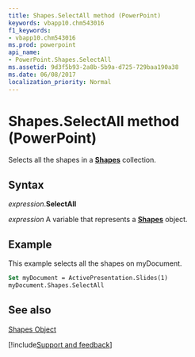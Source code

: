 ```yaml
---
title: Shapes.SelectAll method (PowerPoint)
keywords: vbapp10.chm543016
f1_keywords:
- vbapp10.chm543016
ms.prod: powerpoint
api_name:
- PowerPoint.Shapes.SelectAll
ms.assetid: 9d3f5b93-2a8b-5b9a-d725-729baa190a38
ms.date: 06/08/2017
localization_priority: Normal
---
```



# Shapes.SelectAll method (PowerPoint)

Selects all the shapes in a  **[Shapes](PowerPoint.Shapes.md)** collection.


## Syntax

_expression_.**SelectAll**

_expression_ A variable that represents a **[Shapes](PowerPoint.Shapes.md)** object.


## Example

This example selects all the shapes on myDocument.


```vb
Set myDocument = ActivePresentation.Slides(1) 
myDocument.Shapes.SelectAll
```


## See also


[Shapes Object](PowerPoint.Shapes.md)

[!include[Support and feedback](~/includes/feedback-boilerplate.md)]